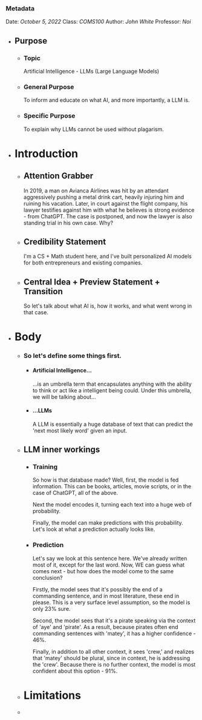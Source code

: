 ### Metadata
Date: *October 5, 2022*
Class: *COMS100*
Author: *John White*
Professor: *Noi*
- ## Purpose
	- ### Topic
	  Artificial Intelligence - LLMs (Large Language Models)
	- ### General Purpose
	  To inform and educate on what AI, and more importantly, a LLM is.
	- ### Specific Purpose
	  To explain why LLMs cannot be used without plagarism.
- # Introduction
	- ## Attention Grabber
	  In 2019, a man on Avianca Airlines was hit by an attendant aggressively pushing a metal drink cart, heavily injuring him and ruining his vacation. Later, in court against the flight company, his lawyer testifies against him with what he believes is strong evidence - from ChatGPT. The case is postponed, and now the lawyer is also standing trial in his own case. Why?
	- ## Credibility Statement
	  I'm a CS + Math student here, and I've built personalized AI models for both entrepreneurs and existing companies.
	- ## Central Idea + Preview Statement + Transition
	  So let's talk about what AI is, how it works, and what went wrong in that case.
- # Body
	- ### So let's define some things first.
		- #### Artificial Intelligence...
		  ...is an umbrella term that encapsulates anything with the ability to think or act like a intelligent being could. Under this umbrella, we will be talking about...
		- #### ...LLMs
		  A LLM is essentially a huge database of text that can predict the 'next most likely word' given an input.
	- ## LLM inner workings
		- ### Training
		  So how is that database made? Well, first, the model is fed information. This can be books, articles, movie scripts, or in the case of ChatGPT, all of the above.
		  
		  Next the model encodes it, turning each text into a huge web of probability.
		  
		  Finally, the model can make predictions with this probability. Let's look at what a prediction actually looks like.
		- ### Prediction
		  Let's say we look at this sentence here. We've already written most of it, except for the last word. Now, WE can guess what comes next - but how does the model come to the same conclusion?
		  
		  Firstly, the model sees that it's possibly the end of a commanding sentence, and in most literature, these end in please. This is a very surface level assumption, so the model is only 23% sure.
		  
		  Second, the model sees that it's a pirate speaking via the context of 'aye' and 'pirate'. As a result, because pirates often end commanding sentences with 'matey', it has a higher confidence - 46%. 
		  
		  Finally, in addition to all other context, it sees 'crew,' and realizes that 'matey' should be plural, since in context, he is addressing the 'crew'. Because there is no further context, the model is most confident about this option - 91%.
	- # Limitations
	-